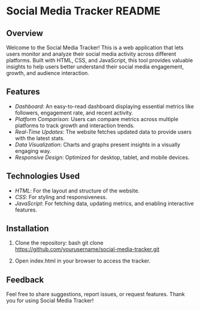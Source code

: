 # Social Media Tracker README

## Overview
Welcome to the Social Media Tracker! This is a web application that lets users monitor and analyze their social media activity across different platforms. Built with HTML, CSS, and JavaScript, this tool provides valuable insights to help users better understand their social media engagement, growth, and audience interaction.

## Features
- *Dashboard*: An easy-to-read dashboard displaying essential metrics like followers, engagement rate, and recent activity.
- *Platform Comparison*: Users can compare metrics across multiple platforms to track growth and interaction trends.
- *Real-Time Updates*: The website fetches updated data to provide users with the latest stats.
- *Data Visualization*: Charts and graphs present insights in a visually engaging way.
- *Responsive Design*: Optimized for desktop, tablet, and mobile devices.

## Technologies Used
- *HTML*: For the layout and structure of the website.
- *CSS*: For styling and responsiveness.
- *JavaScript*: For fetching data, updating metrics, and enabling interactive features.

## Installation
1. Clone the repository:
   bash
   git clone https://github.com/yourusername/social-media-tracker.git
   
2. Open index.html in your browser to access the tracker.

## Feedback
Feel free to share suggestions, report issues, or request features. Thank you for using Social Media Tracker!
